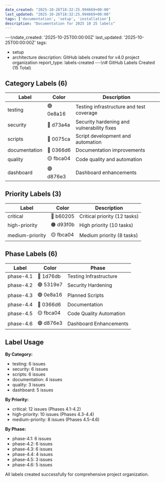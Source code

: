 ```yaml
---
date_created: "2025-10-26T18:32:25.994669+00:00"
last_updated: "2025-10-26T18:32:25.994669+00:00"
tags: ['documentation', 'setup', 'installation']
description: "Documentation for 2025 10 25 labels"
---
```


---\ndate_created: '2025-10-25T00:00:00Z'
last_updated: '2025-10-25T00:00:00Z'
tags:
- setup
- architecture
description: GitHub labels created for v4.0 project organization
report_type: labels-created
---\n# GitHub Labels Created (15 Total)

## Category Labels (6)

| Label         | Color     | Description                                |
|---------------|-----------|-------------------------------------------|
| testing       | 🟢 0e8a16 | Testing infrastructure and test coverage  |
| security      | 🔴 d73a4a | Security hardening and vulnerability fixes|
| scripts       | 🔵 0075ca | Script development and automation         |
| documentation | 🔵 0366d6 | Documentation improvements                |
| quality       | 🟡 fbca04 | Code quality and automation               |
| dashboard     | 🟣 d876e3 | Dashboard enhancements                    |

## Priority Labels (3)

| Label           | Color     | Description                  |
|-----------------|-----------|------------------------------|
| critical        | 🔴 b60205 | Critical priority (12 tasks) |
| high-priority   | 🟠 d93f0b | High priority (10 tasks)     |
| medium-priority | 🟡 fbca04 | Medium priority (8 tasks)    |

## Phase Labels (6)

| Label     | Color     | Phase                   |
|-----------|-----------|-------------------------|
| phase-4.1 | 🔵 1d76db | Testing Infrastructure  |
| phase-4.2 | 🟣 5319e7 | Security Hardening      |
| phase-4.3 | 🟢 0e8a16 | Planned Scripts         |
| phase-4.4 | 🔵 0366d6 | Documentation           |
| phase-4.5 | 🟡 fbca04 | Code Quality Automation |
| phase-4.6 | 🟣 d876e3 | Dashboard Enhancements  |

## Label Usage

**By Category:**
- testing: 6 issues
- security: 6 issues
- scripts: 6 issues
- documentation: 4 issues
- quality: 3 issues
- dashboard: 5 issues

**By Priority:**
- critical: 12 issues (Phases 4.1-4.2)
- high-priority: 10 issues (Phases 4.3-4.4)
- medium-priority: 8 issues (Phases 4.5-4.6)

**By Phase:**
- phase-4.1: 6 issues
- phase-4.2: 6 issues
- phase-4.3: 6 issues
- phase-4.4: 4 issues
- phase-4.5: 3 issues
- phase-4.6: 5 issues

All labels created successfully for comprehensive project organization.
